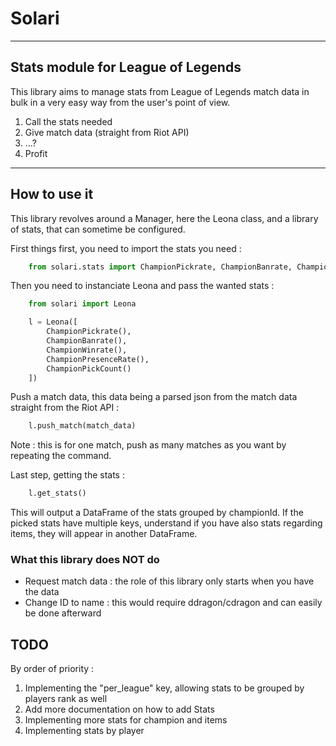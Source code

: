 # Solari

***

## Stats module for League of Legends

This library aims to manage stats from League of Legends match data in bulk in a very easy way from the user's point of view.

1. Call the stats needed
2. Give match data (straight from Riot API)
3. ...?
4. Profit


***

## How to use it

This library revolves around a Manager, here the Leona class, and a library of stats, that can sometime be configured.

First things first, you need to import the stats you need : 

```python
    from solari.stats import ChampionPickrate, ChampionBanrate, ChampionWinrate, ChampionPresenceRate, ChampionPickCount
```

Then you need to instanciate Leona and pass the wanted stats : 

```python
    from solari import Leona

    l = Leona([
        ChampionPickrate(),
        ChampionBanrate(),
        ChampionWinrate(),
        ChampionPresenceRate(),
        ChampionPickCount()
    ])
```

Push a match data, this data being a parsed json from the match data straight from the Riot API : 

```python
    l.push_match(match_data)
```

Note : this is for one match, push as many matches as you want by repeating the command.

Last step, getting the stats : 

```python
    l.get_stats()
```

This will output a DataFrame of the stats grouped by championId. If the picked stats have multiple keys, understand if you have also stats regarding items, they will appear in another DataFrame.

### What this library does NOT do

 * Request match data : the role of this library only starts when you have the data
 * Change ID to name : this would require ddragon/cdragon and can easily be done afterward


## TODO

By order of priority :

1. Implementing the "per_league" key, allowing stats to be grouped by players rank as well
2. Add more documentation on how to add Stats
3. Implementing more stats for champion and items
4. Implementing stats by player
